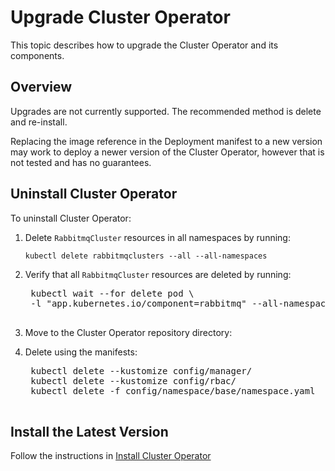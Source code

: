 # Upgrade Cluster Operator

This topic describes how to upgrade the Cluster Operator and its components.

## <a id="overview"> </a> Overview

Upgrades are not currently supported. The recommended method is delete and re-install.

Replacing the image reference in the Deployment manifest to a new version may work to deploy
a newer version of the Cluster Operator, however that is not tested and has no guarantees.


## <a id='uninstall-manifests'></a> Uninstall Cluster Operator

To uninstall Cluster Operator:

1. Delete `RabbitmqCluster` resources in all namespaces by running:

    ```
    kubectl delete rabbitmqclusters --all --all-namespaces
    ```

1. Verify that all `RabbitmqCluster` resources are deleted by running:

    <pre class="terminal">
    kubectl wait --for delete pod \
    -l "app.kubernetes.io/component=rabbitmq" --all-namespaces --timeout=300s
    </pre>

1. Move to the Cluster Operator repository directory:

1. Delete using the manifests:

    <pre class="lang-bash">
    kubectl delete --kustomize config/manager/
    kubectl delete --kustomize config/rbac/
    kubectl delete -f config/namespace/base/namespace.yaml
    </pre>


## <a id='install'></a> Install the Latest Version

Follow the instructions in [Install Cluster Operator](/install-cluster-operator.html)


